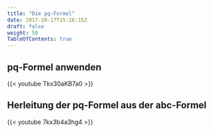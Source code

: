 ```yaml
---
title: "Die pq-Formel"
date: 2017-10-17T15:26:15Z
draft: false
weight: 50
TableOfContents: true
---
```


## pq-Formel anwenden
{{< youtube Tkx30aKB7a0 >}}

## Herleitung der pq-Formel aus der abc-Formel
{{< youtube 7kx3b4a3hg4 >}}